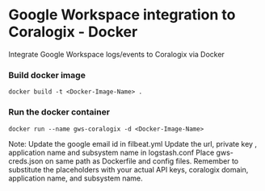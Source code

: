 # Google Workspace integration to Coralogix - Docker
Integrate Google Workspace logs/events to Coralogix via Docker

### Build docker image

```docker build -t <Docker-Image-Name> .```


### Run the docker container

```
docker run --name gws-coralogix -d <Docker-Image-Name>
```

Note: Update the google email id in filbeat.yml
      Update the url, private key , application name and subsystem name in logstash.conf
      Place gws-creds.json on same path as Dockerfile and config files.
      Remember to substitute the placeholders with your actual API keys, coralogix domain, application name, and subsystem name.

